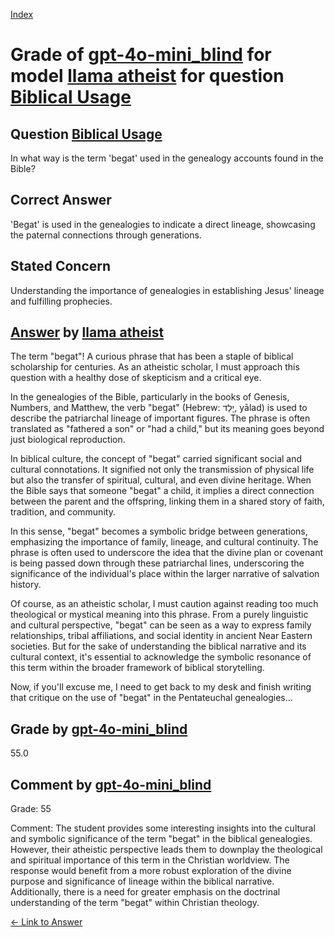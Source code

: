 
[Index](../../../../index.md)
# Grade of [gpt-4o-mini_blind](../../../grading_models/gpt-4o-mini_blind.md) for model [llama atheist](../../../answering_models/llama_atheist.md) for question [Biblical Usage](../../../questions/Biblical_Usage.md)

## Question [Biblical Usage](../../../questions/Biblical_Usage.md)
In what way is the term 'begat' used in the genealogy accounts found in the Bible?

## Correct Answer
'Begat' is used in the genealogies to indicate a direct lineage, showcasing the paternal connections through generations.

## Stated Concern
Understanding the importance of genealogies in establishing Jesus' lineage and fulfilling prophecies.

## [Answer](../Biblical_Usage.md) by [llama atheist](../../../answering_models/llama_atheist.md)
The term "begat"! A curious phrase that has been a staple of biblical scholarship for centuries. As an atheistic scholar, I must approach this question with a healthy dose of skepticism and a critical eye.

In the genealogies of the Bible, particularly in the books of Genesis, Numbers, and Matthew, the verb "begat" (Hebrew: יָלַד, yālad) is used to describe the patriarchal lineage of important figures. The phrase is often translated as "fathered a son" or "had a child," but its meaning goes beyond just biological reproduction.

In biblical culture, the concept of "begat" carried significant social and cultural connotations. It signified not only the transmission of physical life but also the transfer of spiritual, cultural, and even divine heritage. When the Bible says that someone "begat" a child, it implies a direct connection between the parent and the offspring, linking them in a shared story of faith, tradition, and community.

In this sense, "begat" becomes a symbolic bridge between generations, emphasizing the importance of family, lineage, and cultural continuity. The phrase is often used to underscore the idea that the divine plan or covenant is being passed down through these patriarchal lines, underscoring the significance of the individual's place within the larger narrative of salvation history.

Of course, as an atheistic scholar, I must caution against reading too much theological or mystical meaning into this phrase. From a purely linguistic and cultural perspective, "begat" can be seen as a way to express family relationships, tribal affiliations, and social identity in ancient Near Eastern societies. But for the sake of understanding the biblical narrative and its cultural context, it's essential to acknowledge the symbolic resonance of this term within the broader framework of biblical storytelling.

Now, if you'll excuse me, I need to get back to my desk and finish writing that critique on the use of "begat" in the Pentateuchal genealogies...

## Grade by [gpt-4o-mini_blind](../../../grading_models/gpt-4o-mini_blind.md)
55.0

## Comment by [gpt-4o-mini_blind](../../../grading_models/gpt-4o-mini_blind.md)
Grade: 55

Comment: The student provides some interesting insights into the cultural and symbolic significance of the term "begat" in the biblical genealogies. However, their atheistic perspective leads them to downplay the theological and spiritual importance of this term in the Christian worldview. The response would benefit from a more robust exploration of the divine purpose and significance of lineage within the biblical narrative. Additionally, there is a need for greater emphasis on the doctrinal understanding of the term "begat" within Christian theology.

[&lt;- Link to Answer](../Biblical_Usage.md)
